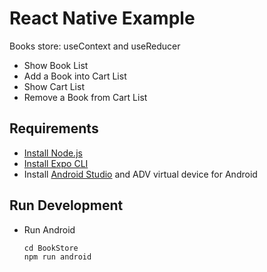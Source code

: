 # React Native Example
Books store: useContext and useReducer
+ Show Book List
+ Add a Book into Cart List
+ Show Cart List
+ Remove a Book from Cart List

## Requirements
+ [Install Node.js](https://nodejs.org/en/)
+ [Install Expo CLI](https://docs.expo.dev/get-started/installation/)
+ Install [Android Studio](https://developer.android.com/studio/) and ADV virtual device for Android

## Run Development
+ Run Android
    ```
    cd BookStore
    npm run android
    ```
